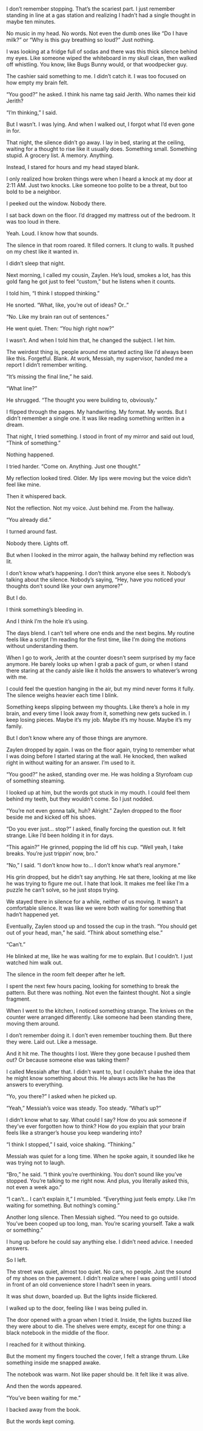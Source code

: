 I don’t remember stopping. That’s the scariest part. I just remember standing in line at a gas station and realizing I hadn’t had a single thought in maybe ten minutes.

No music in my head. No words. Not even the dumb ones like “Do I have milk?” or “Why is this guy breathing so loud?” Just nothing.

I was looking at a fridge full of sodas and there was this thick silence behind my eyes. Like someone wiped the whiteboard in my skull clean, then walked off whistling. You know, like Bugs Bunny would, or that woodpecker guy.

The cashier said something to me. I didn’t catch it. I was too focused on how empty my brain felt.

“You good?” he asked. I think his name tag said Jerith. Who names their kid Jerith?

“I’m thinking,” I said.

But I wasn’t. I was lying. And when I walked out, I forgot what I’d even gone in for.

That night, the silence didn’t go away. I lay in bed, staring at the ceiling, waiting for a thought to rise like it usually does. Something small. Something stupid. A grocery list. A memory. Anything.

Instead, I stared for hours and my head stayed blank.

I only realized how broken things were when I heard a knock at my door at 2:11 AM. Just two knocks. Like someone too polite to be a threat, but too bold to be a neighbor.

I peeked out the window. Nobody there.

I sat back down on the floor. I’d dragged my mattress out of the bedroom. It was too loud in there.

Yeah. Loud. I know how that sounds.

The silence in that room roared. It filled corners. It clung to walls. It pushed on my chest like it wanted in.

I didn’t sleep that night.

Next morning, I called my cousin, Zaylen. He’s loud, smokes a lot, has this gold fang he got just to feel “custom,” but he listens when it counts.

I told him, “I think I stopped thinking.”

He snorted. “What, like, you’re out of ideas? Or..”

“No. Like my brain ran out of sentences.”

He went quiet. Then: “You high right now?”

I wasn’t. And when I told him that, he changed the subject. I let him.

The weirdest thing is, people around me started acting like I’d always been like this. Forgetful. Blank. At work, Messiah, my supervisor, handed me a report I didn’t remember writing.

“It’s missing the final line,” he said.

“What line?”

He shrugged. “The thought you were building to, obviously.”

I flipped through the pages. My handwriting. My format. My words. But I didn’t remember a single one. It was like reading something written in a dream.

That night, I tried something. I stood in front of my mirror and said out loud, “Think of something.”

Nothing happened.

I tried harder. “Come on. Anything. Just one thought.”

My reflection looked tired. Older. My lips were moving but the voice didn’t feel like mine.

Then it whispered back.

Not the reflection. Not my voice. Just behind me. From the hallway.

“You already did.”

I turned around fast.

Nobody there. Lights off.

But when I looked in the mirror again, the hallway behind my reflection was lit.

I don’t know what’s happening. I don’t think anyone else sees it. Nobody’s talking about the silence. Nobody’s saying, “Hey, have you noticed your thoughts don’t sound like your own anymore?”

But I do.

I think something’s bleeding in.

And I think I’m the hole it’s using.

The days blend. I can’t tell where one ends and the next begins. My routine feels like a script I’m reading for the first time, like I’m doing the motions without understanding them.

When I go to work, Jerith at the counter doesn’t seem surprised by my face anymore. He barely looks up when I grab a pack of gum, or when I stand there staring at the candy aisle like it holds the answers to whatever’s wrong with me.

I could feel the question hanging in the air, but my mind never forms it fully. The silence weighs heavier each time I blink.

Something keeps slipping between my thoughts. Like there’s a hole in my brain, and every time I look away from it, something new gets sucked in. I keep losing pieces. Maybe it’s my job. Maybe it’s my house. Maybe it’s my family.

But I don’t know where any of those things are anymore.

Zaylen dropped by again. I was on the floor again, trying to remember what I was doing before I started staring at the wall. He knocked, then walked right in without waiting for an answer. I’m used to it.

“You good?” he asked, standing over me. He was holding a Styrofoam cup of something steaming.

I looked up at him, but the words got stuck in my mouth. I could feel them behind my teeth, but they wouldn’t come. So I just nodded.

“You’re not even gonna talk, huh? Alright.” Zaylen dropped to the floor beside me and kicked off his shoes.

“Do you ever just… stop?” I asked, finally forcing the question out. It felt strange. Like I’d been holding it in for days.

“This again?” He grinned, popping the lid off his cup. “Well yeah, I take breaks. You’re just trippin’ now, bro.”

“No,” I said. “I don’t know how to… I don’t know what’s real anymore.”

His grin dropped, but he didn’t say anything. He sat there, looking at me like he was trying to figure me out. I hate that look. It makes me feel like I’m a puzzle he can’t solve, so he just stops trying.

We stayed there in silence for a while, neither of us moving. It wasn’t a comfortable silence. It was like we were both waiting for something that hadn’t happened yet.

Eventually, Zaylen stood up and tossed the cup in the trash. “You should get out of your head, man,” he said. “Think about something else.”

“Can’t.”

He blinked at me, like he was waiting for me to explain. But I couldn’t. I just watched him walk out.

The silence in the room felt deeper after he left.

I spent the next few hours pacing, looking for something to break the pattern. But there was nothing. Not even the faintest thought. Not a single fragment.

When I went to the kitchen, I noticed something strange. The knives on the counter were arranged differently. Like someone had been standing there, moving them around.

I don’t remember doing it. I don’t even remember touching them. But there they were. Laid out. Like a message.

And it hit me. The thoughts I lost. Were they gone because I pushed them out? Or because someone else was taking them?

I called Messiah after that. I didn’t want to, but I couldn’t shake the idea that he might know something about this. He always acts like he has the answers to everything.

“Yo, you there?” I asked when he picked up.

“Yeah,” Messiah’s voice was steady. Too steady. “What’s up?”

I didn’t know what to say. What could I say? How do you ask someone if they’ve ever forgotten how to think? How do you explain that your brain feels like a stranger’s house you keep wandering into?

“I think I stopped,” I said, voice shaking. “Thinking.”

Messiah was quiet for a long time. When he spoke again, it sounded like he was trying not to laugh.

“Bro,” he said. “I think you’re overthinking. You don’t sound like you’ve stopped. You’re talking to me right now. And plus, you literally asked this, not even a week ago.”

“I can’t… I can’t explain it,” I mumbled. “Everything just feels empty. Like I’m waiting for something. But nothing’s coming.”

Another long silence. Then Messiah sighed. “You need to go outside. You’ve been cooped up too long, man. You’re scaring yourself. Take a walk or something.”

I hung up before he could say anything else. I didn’t need advice. I needed answers.

So I left.

The street was quiet, almost too quiet. No cars, no people. Just the sound of my shoes on the pavement. I didn’t realize where I was going until I stood in front of an old convenience store I hadn’t seen in years.

It was shut down, boarded up. But the lights inside flickered.

I walked up to the door, feeling like I was being pulled in.

The door opened with a groan when I tried it. Inside, the lights buzzed like they were about to die. The shelves were empty, except for one thing: a black notebook in the middle of the floor.

I reached for it without thinking.

But the moment my fingers touched the cover, I felt a strange thrum. Like something inside me snapped awake.

The notebook was warm. Not like paper should be. It felt like it was alive.

And then the words appeared.

“You’ve been waiting for me.”

I backed away from the book.

But the words kept coming.